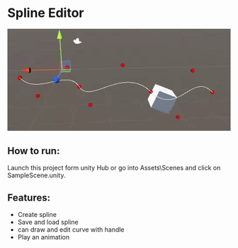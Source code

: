 # Spline Editor

![](Screenshots/Demo.gif)

## How to run:
Launch this project form unity Hub or go into Assets\Scenes and click on SampleScene.unity.

## Features:
- Create spline
- Save and load spline
- can draw and edit curve with handle
- Play an animation